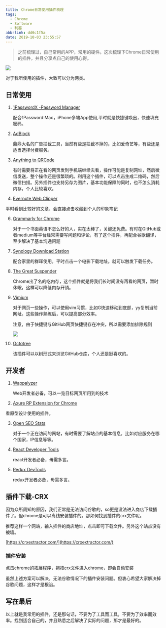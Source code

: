 ```yaml
---
title: Chrome日常使用插件梳理
tags:
  - Chrome
  - Software
  - 利器
abbrlink: dd6c1f5a
date: 2019-10-03 23:55:57
---
```


> 之前梳理过，自己常用的APP，常用的硬件。这次梳理下Chrome日常使用的插件，并且分享点自己的使用心得。

![](http://static.1991421.cn/2019-10-03-160710.jpg)

对于我所使用的插件，大致可以分为两类。

## 日常使用

1. [1PasswordX -Password Manager](https://chrome.google.com/webstore/detail/1password-x-–-password-ma/aeblfdkhhhdcdjpifhhbdiojplfjncoa)

	配合1Password Mac，iPhone多端App使用,平时就是快捷键唤出，快速填充密码。

2. [AdBlock](https://chrome.google.com/webstore/detail/adblock/gighmmpiobklfepjocnamgkkbiglidom)
	
	鼎鼎大名的广告拦截工具，当然有些是拦截不掉的，比如爱奇艺等，有些还是适当选择付费服务。
3. [Anything to QRCode](https://chrome.google.com/webstore/detail/anything-to-qrcode/calkaljlpglgogjfcidhlmmlgjnpmnmf)

	有时需要将正在看的网页发到手机端继续去看，操作可能是复制网址，然后微信发送，整个操作还是很繁琐的。利用这个插件，可以点击生成二维码，然后微信扫描。另外插件也支持另存为图片，基本功能保障的同时，也不怎么消耗内存，个人比较喜欢。

  
5. [Evernote Web Clipper](https://chrome.google.com/webstore/detail/evernote-web-clipper/pioclpoplcdbaefihamjohnefbikjilc)

 平时看到比较好的文章，会直接点击收藏到个人的印象笔记

6. [Grammarly for Chrome](https://chrome.google.com/webstore/detail/grammarly-for-chrome/kbfnbcaeplbcioakkpcpgfkobkghlhen)

	对于一个书面英语不怎么好的人，实在太棒了，关键还免费。有时在GitHub或者medium等平台经常需要写问题和评论，有了这个插件，再配合谷歌翻译，至少解决了基本沟通问题


9. [Synology Download Station](https://chrome.google.com/webstore/detail/synology-download-station/onhbegdkgonhlokobjefolhpoidcnida)

	配合家里的群晖使用，平时点击一个电影下载地址，就可以触发下载任务。

10. [The Great Suspender](https://chrome.google.com/webstore/detail/the-great-suspender/klbibkeccnjlkjkiokjodocebajanakg)

	Chrome出了名的吃内存，这个插件就是将我们长时间没有再看的网页，暂时休眠，这样可以降低内存开销。
	
11. [Vimium](https://chrome.google.com/webstore/detail/vimium/dbepggeogbaibhgnhhndojpepiihcmeb)

	对于网页一些操作，可以使用vim习惯，比如G快速移动到底部，yy复制当前网址。这些操作熟练后，可以提高部分效率。
	
	注意，由于快捷键与GitHub网页快捷键存在冲突，所以需要添加排除规则
	
	![](http://static.1991421.cn/2019-10-03-153756.jpg)
	
7. [Octotree](https://chrome.google.com/webstore/detail/octotree/bkhaagjahfmjljalopjnoealnfndnagc)
	
	该插件可以以树形式来浏览GitHub仓库，个人还是挺喜欢的。


## 开发者

1. [Wappalyzer](https://chrome.google.com/webstore/detail/wappalyzer/gppongmhjkpfnbhagpmjfkannfbllamg)
	
	Web开发者必备，可以一览目标网页所用到的技术
	
2. [Axure RP Extension for Chrome](https://chrome.google.com/webstore/detail/axure-rp-extension-for-ch/dogkpdfcklifaemcdfbildhcofnopogp)
 
  看原型设计使用的插件。
  
3.  [Open SEO Stats](https://chrome.google.com/webstore/detail/open-seo-statsformerly-pa/hbdkkfheckcdppiaiabobmennhijkknn)
	
	 对于一个正在访问的网站，有时需要了解站点的基本信息，比如对应服务在哪个国家，IP信息等等。 
	

4. [React Developer Tools](https://chrome.google.com/webstore/search/React%20Developer%20Tools)

	react开发者必备，毋需多言。

5. [Redux DevTools](https://chrome.google.com/webstore/detail/redux-devtools/lmhkpmbekcpmknklioeibfkpmmfibljd)

	redux开发者必备，毋需多言。
 

## 插件下载-CRX
因为众所周知的原因，我们正常是无法访问谷歌的，so更是没法进入商店下载插件了。但chrome是可以离线安装插件的。那如何找到插件的crx文件呢。

推荐这样一个网站，输入插件的商店地址，点击即可下载文件。另外这个站点没有被墙。

[https://crxextractor.com/](https://crxextractor.com/)

### 插件安装
点击chrome的拓展程序，拖拽crx文件进入chrome，即会自动安装

虽然上述方案可以解决，无法谷歌情况下的插件安装问题。但衷心希望大家解决掉谷歌问题，这样才是根治。

## 写在最后
以上就是我常用的插件，还是那句话，不要为了工具而工具，不要为了效率而效率。找到适合自己的，并且熟悉之后解决了实际的问题，那才是最好的。